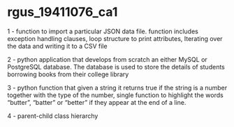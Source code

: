 # rgus_19411076_ca1

1 -  function to import a particular JSON data file. function includes exception
handling clauses, loop structure to print attributes, Iterating over the data and writing it to a CSV file

2 - python application that develops from scratch an either MySQL or PostgreSQL
database. The database is used to store the details of students borrowing books from
their college library

3 -  python function that given a string it returns true if
the string is a number together with the type of the number, single function to highlight the words “butter”, “batter” or “better” if they appear
at the end of a line.

4 - parent-child class hierarchy
